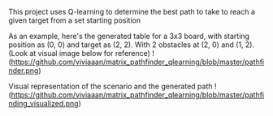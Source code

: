 This project uses Q-learning to determine the best path to take to reach a given target from a set starting position

As an example, here's the generated table for a 3x3 board, with starting position as (0, 0) and target as (2, 2). With 2 obstacles at (2, 0) and (1, 2). (Look at visual image below for reference)
!(https://github.com/viviaaan/matrix_pathfinder_qlearning/blob/master/pathfinder.png)

Visual representation of the scenario and the generated path
!(https://github.com/viviaaan/matrix_pathfinder_qlearning/blob/master/pathfinding_visualized.png)
